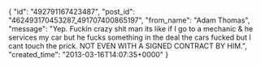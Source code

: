  {
   "id": "492791167423487",
   "post_id": "462493170453287_491707400865197",
   "from_name": "Adam Thomas",
   "message": "Yep. Fuckin crazy shit man  its like if I go to a mechanic & he services my car but he fucks something in the deal the cars fucked but I cant touch the prick. NOT EVEN WITH A SIGNED CONTRACT BY HIM.",
   "created_time": "2013-03-16T14:07:35+0000"
 }
